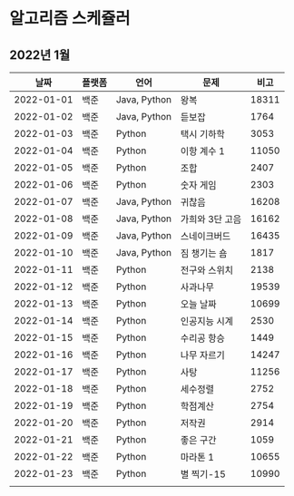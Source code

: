 # 알고리즘 스케쥴러

## 2022년 1월

| 날짜       | 플랫폼 | 언어         | 문제            | 비고  |
| ---------- | ------ | ------------ | --------------- | ----- |
| 2022-01-01 | 백준   | Java, Python | 왕복            | 18311 |
| 2022-01-02 | 백준   | Java, Python | 듣보잡          | 1764  |
| 2022-01-03 | 백준   | Python       | 택시 기하학     | 3053  |
| 2022-01-04 | 백준   | Python       | 이항 계수 1     | 11050 |
| 2022-01-05 | 백준   | Python       | 조합            | 2407  |
| 2022-01-06 | 백준   | Python       | 숫자 게임       | 2303  |
| 2022-01-07 | 백준   | Java, Python | 귀찮음          | 16208 |
| 2022-01-08 | 백준   | Java, Python | 가희와 3단 고음 | 16162 |
| 2022-01-09 | 백준   | Java, Python | 스네이크버드    | 16435 |
| 2022-01-10 | 백준   | Java, Python | 짐 챙기는 숌    | 1817  |
| 2022-01-11 | 백준   | Python       | 전구와 스위치   | 2138  |
| 2022-01-12 | 백준   | Python       | 사과나무        | 19539 |
| 2022-01-13 | 백준   | Python       | 오늘 날짜       | 10699 |
| 2022-01-14 | 백준   | Python       | 인공지능 시계   | 2530  |
| 2022-01-15 | 백준   | Python       | 수리공 항승     | 1449  |
| 2022-01-16 | 백준   | Python       | 나무 자르기     | 14247 |
| 2022-01-17 | 백준   | Python       | 사탕            | 11256 |
| 2022-01-18 | 백준   | Python       | 세수정렬        | 2752  |
| 2022-01-19 | 백준   | Python       | 학점계산        | 2754  |
| 2022-01-20 | 백준   | Python       | 저작권          | 2914  |
| 2022-01-21 | 백준   | Python       | 좋은 구간       | 1059  |
| 2022-01-22 | 백준   | Python       | 마라톤 1        | 10655 |
| 2022-01-23 | 백준   | Python       | 별 찍기-15      | 10990 |
|            |        |              |                 |       |

